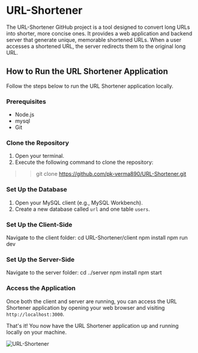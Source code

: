 # URL-Shortener
The URL-Shortener GitHub project is a tool designed to convert long URLs into shorter, more concise ones. It provides a web application and backend server that generate unique, memorable shortened URLs. When a user accesses a shortened URL, the server redirects them to the original long URL.

## How to Run the URL Shortener Application

Follow the steps below to run the URL Shortener application locally.

### Prerequisites
- Node.js 
- mysql
- Git

### Clone the Repository
1. Open your terminal.
2. Execute the following command to clone the repository:
 >> git clone https://github.com/pk-verma890/URL-Shortener.git

### Set Up the Database
1. Open your MySQL client (e.g., MySQL Workbench).
2. Create a new database called `url` and one table `users`.


### Set Up the Client-Side
 Navigate to the client folder:
  cd URL-Shortener/client
  npm install
  npm run dev

### Set Up the Server-Side
 Navigate to the server folder:
  cd ../server
  npm install
  npm start


### Access the Application
Once both the client and server are running, you can access the URL Shortener application by opening your web browser and visiting `http://localhost:3000`.

That's it! You now have the URL Shortener application up and running locally on your machine.


![URL-Shortener](https://github.com/pk-verma890/URL-Shortener/assets/84175560/4f00a697-9433-4345-90f1-630040315941)

